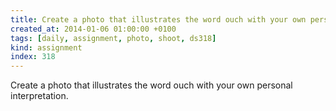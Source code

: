```yaml
---
title: Create a photo that illustrates the word ouch with your own personal interpretation.
created_at: 2014-01-06 01:00:00 +0100
tags: [daily, assignment, photo, shoot, ds318]
kind: assignment
index: 318
---
```


Create a photo that illustrates the word ouch with your own personal interpretation.
